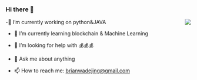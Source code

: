 ### Hi there 👋

<!--
**brianinna/brianinna** is a ✨ _special_ ✨ repository because its `README.md` (this file) appears on your GitHub profile.

Here are some ideas to get you started:

- 🔭 I’m currently working on ...
- 🌱 I’m currently learning ...
- 👯 I’m looking to collaborate on ...
- 🤔 I’m looking for help with ...
- 💬 Ask me about ...
- 📫 How to reach me: ...
- 😄 Pronouns: ...
- ⚡ Fun fact: ...
-->
<img align="right" src="https://github-readme-stats.vercel.app/api?username=brianinna&show_icons=true&icon_color=CE1D2D&text_color=718096&bg_color=ffffff&hide_title=true" />

-🔭 I’m currently working on python&JAVA  

- 🌱 I’m currently learning blockchain & Machine Learning  

- 🤔 I’m looking for help with 💰💰💰  

- 💬 Ask me about anything  

- 📫 How to reach me: brianwadejing@gmail.com
